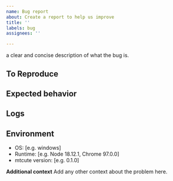 ```yaml
---
name: Bug report
about: Create a report to help us improve
title: ''
labels: bug
assignees: ''

---
```


<!-- describe the bug -->
a clear and concise description of what the bug is.

## To Reproduce
<!-- describe the steps and preferably include the code -->

## Expected behavior
<!-- a clear and concise description of what you expected to happen -->

## Logs
<!-- if applicable, include logs (level 4 or 5). make sure they don't contain personal information! -->

## Environment
 - OS: [e.g. windows]
 - Runtime: [e.g. Node 18.12.1, Chrome 97.0.0]
 - mtcute version: [e.g. 0.1.0]

**Additional context**
Add any other context about the problem here.
